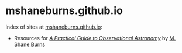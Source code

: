 # mshaneburns.github.io
Index of sites at [mshaneburns.github.io](https://mshaneburns.github.io):

- Resources for [*A Practical Guide to Observational Astronomy*](https://mshaneburns.github.io/Practical_Guide) by [M. Shane Burns](https://faculty1.coloradocollege.edu/~sburns/) 
